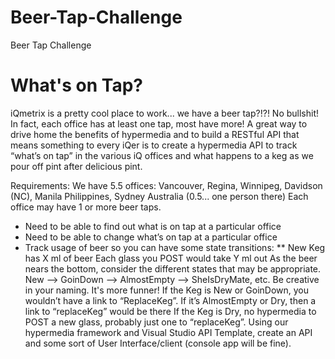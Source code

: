 # Beer-Tap-Challenge
Beer Tap Challenge

# What's on Tap?
iQmetrix is a pretty cool place to work... we have a beer tap?!?!  No bullshit!  In fact, each office has at least one tap, most have more!  A great way to drive home the benefits of hypermedia and to build a RESTful API that means something to every iQer is to create a hypermedia API to track “what’s on tap” in the various iQ offices and what happens to a keg as we pour off pint after delicious pint.

Requirements:
We have 5.5 offices: Vancouver, Regina, Winnipeg, Davidson (NC), Manila Philippines, Sydney Australia (0.5... one person there)
Each office may have 1 or more beer taps.

* Need to be able to find out what is on tap at a particular office
* Need to be able to change what’s on tap at a particular office
* Track usage of beer so you can have some state transitions:
   ** New Keg has X ml of beer
Each glass you POST would take Y ml out
As the beer nears the bottom, consider the different states that may be appropriate.  New --> GoinDown --> AlmostEmpty --> SheIsDryMate, etc.  Be creative in your naming.  It's more funner!
If the Keg is New or GoinDown, you wouldn’t have a link to “ReplaceKeg”.  If it’s AlmostEmpty or Dry, then a link to “replaceKeg” would be there
If the Keg is Dry, no hypermedia to POST a new glass, probably just one to “replaceKeg”.
Using our hypermedia framework and Visual Studio API Template, create an API and some sort of User Interface/client (console app will be fine).
